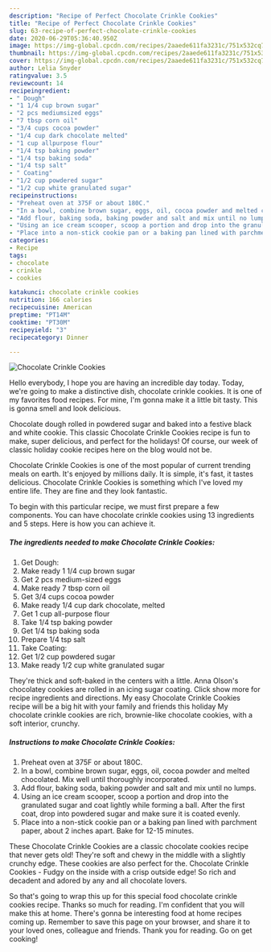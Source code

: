 ```yaml
---
description: "Recipe of Perfect Chocolate Crinkle Cookies"
title: "Recipe of Perfect Chocolate Crinkle Cookies"
slug: 63-recipe-of-perfect-chocolate-crinkle-cookies
date: 2020-06-29T05:36:40.950Z
image: https://img-global.cpcdn.com/recipes/2aaede611fa3231c/751x532cq70/chocolate-crinkle-cookies-recipe-main-photo.jpg
thumbnail: https://img-global.cpcdn.com/recipes/2aaede611fa3231c/751x532cq70/chocolate-crinkle-cookies-recipe-main-photo.jpg
cover: https://img-global.cpcdn.com/recipes/2aaede611fa3231c/751x532cq70/chocolate-crinkle-cookies-recipe-main-photo.jpg
author: Lelia Snyder
ratingvalue: 3.5
reviewcount: 14
recipeingredient:
- " Dough"
- "1 1/4 cup brown sugar"
- "2 pcs mediumsized eggs"
- "7 tbsp corn oil"
- "3/4 cups cocoa powder"
- "1/4 cup dark chocolate melted"
- "1 cup allpurpose flour"
- "1/4 tsp baking powder"
- "1/4 tsp baking soda"
- "1/4 tsp salt"
- " Coating"
- "1/2 cup powdered sugar"
- "1/2 cup white granulated sugar"
recipeinstructions:
- "Preheat oven at 375F or about 180C."
- "In a bowl, combine brown sugar, eggs, oil, cocoa powder and melted chocolated. Mix well until thoroughly incorporated."
- "Add flour, baking soda, baking powder and salt and mix until no lumps."
- "Using an ice cream scooper, scoop a portion and drop into the granulated sugar and coat lightly while forming a ball. After the first coat, drop into powdered sugar and make sure it is coated evenly."
- "Place into a non-stick cookie pan or a baking pan lined with parchment paper, about 2 inches apart. Bake for 12-15 minutes."
categories:
- Recipe
tags:
- chocolate
- crinkle
- cookies

katakunci: chocolate crinkle cookies 
nutrition: 166 calories
recipecuisine: American
preptime: "PT14M"
cooktime: "PT30M"
recipeyield: "3"
recipecategory: Dinner

---
```



![Chocolate Crinkle Cookies](https://img-global.cpcdn.com/recipes/2aaede611fa3231c/751x532cq70/chocolate-crinkle-cookies-recipe-main-photo.jpg)

Hello everybody, I hope you are having an incredible day today. Today, we're going to make a distinctive dish, chocolate crinkle cookies. It is one of my favorites food recipes. For mine, I'm gonna make it a little bit tasty. This is gonna smell and look delicious.

Chocolate dough rolled in powdered sugar and baked into a festive black and white cookie. This classic Chocolate Crinkle Cookies recipe is fun to make, super delicious, and perfect for the holidays! Of course, our week of classic holiday cookie recipes here on the blog would not be.

Chocolate Crinkle Cookies is one of the most popular of current trending meals on earth. It's enjoyed by millions daily. It is simple, it's fast, it tastes delicious. Chocolate Crinkle Cookies is something which I've loved my entire life. They are fine and they look fantastic.


To begin with this particular recipe, we must first prepare a few components. You can have chocolate crinkle cookies using 13 ingredients and 5 steps. Here is how you can achieve it.

<!--inarticleads1-->

##### The ingredients needed to make Chocolate Crinkle Cookies:

1. Get  Dough:
1. Make ready 1 1/4 cup brown sugar
1. Get 2 pcs medium-sized eggs
1. Make ready 7 tbsp corn oil
1. Get 3/4 cups cocoa powder
1. Make ready 1/4 cup dark chocolate, melted
1. Get 1 cup all-purpose flour
1. Take 1/4 tsp baking powder
1. Get 1/4 tsp baking soda
1. Prepare 1/4 tsp salt
1. Take  Coating:
1. Get 1/2 cup powdered sugar
1. Make ready 1/2 cup white granulated sugar


They&#39;re thick and soft-baked in the centers with a little. Anna Olson&#39;s chocolatey cookies are rolled in an icing sugar coating. Click show more for recipe ingredients and directions. My easy Chocolate Crinkle Cookies recipe will be a big hit with your family and friends this holiday My chocolate crinkle cookies are rich, brownie-like chocolate cookies, with a soft interior, crunchy. 

<!--inarticleads2-->

##### Instructions to make Chocolate Crinkle Cookies:

1. Preheat oven at 375F or about 180C.
1. In a bowl, combine brown sugar, eggs, oil, cocoa powder and melted chocolated. Mix well until thoroughly incorporated.
1. Add flour, baking soda, baking powder and salt and mix until no lumps.
1. Using an ice cream scooper, scoop a portion and drop into the granulated sugar and coat lightly while forming a ball. After the first coat, drop into powdered sugar and make sure it is coated evenly.
1. Place into a non-stick cookie pan or a baking pan lined with parchment paper, about 2 inches apart. Bake for 12-15 minutes.


These Chocolate Crinkle Cookies are a classic chocolate cookies recipe that never gets old! They&#39;re soft and chewy in the middle with a slightly crunchy edge. These cookies are also perfect for the. Chocolate Crinkle Cookies - Fudgy on the inside with a crisp outside edge! So rich and decadent and adored by any and all chocolate lovers. 

So that's going to wrap this up for this special food chocolate crinkle cookies recipe. Thanks so much for reading. I'm confident that you will make this at home. There's gonna be interesting food at home recipes coming up. Remember to save this page on your browser, and share it to your loved ones, colleague and friends. Thank you for reading. Go on get cooking!
